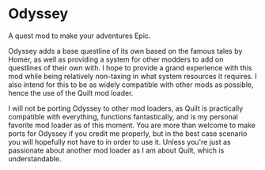 # Odyssey

A quest mod to make your adventures Epic.

Odyssey adds a base questline of its own based on the famous tales by Homer, as well as providing a system for other modders to add on questlines of their own with. I hope to provide a grand experience with this mod while being relatively non-taxing in what system resources it requires. I also intend for this to be as widely compatible with other mods as possible, hence the use of the Quilt mod loader.

I will not be porting Odyssey to other mod loaders, as Quilt is practically compatible with everything, functions fantastically, and is my personal favorite mod loader as of this moment. You are more than welcome to make ports for Odyssey if you credit me properly, but in the best case scenario you will hopefully not have to in order to use it. Unless you're just as passionate about another mod loader as I am about Quilt, which is understandable.
